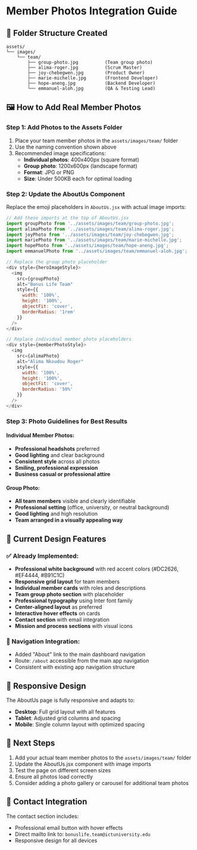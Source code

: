 # Member Photos Integration Guide

## 📁 Folder Structure Created
```
assets/
└── images/
    └── team/
        ├── group-photo.jpg          (Team group photo)
        ├── alima-roger.jpg          (Scrum Master)
        ├── joy-chebegwen.jpg        (Product Owner)
        ├── marie-michelle.jpg       (Frontend Developer)
        ├── hope-aneng.jpg           (Backend Developer)
        └── emmanuel-aloh.jpg        (QA & Testing Lead)
```

## 🖼️ How to Add Real Member Photos

### Step 1: Add Photos to the Assets Folder
1. Place your team member photos in the `assets/images/team/` folder
2. Use the naming convention shown above
3. Recommended image specifications:
   - **Individual photos**: 400x400px (square format)
   - **Group photo**: 1200x600px (landscape format)
   - **Format**: JPG or PNG
   - **Size**: Under 500KB each for optimal loading

### Step 2: Update the AboutUs Component

Replace the emoji placeholders in `AboutUs.jsx` with actual image imports:

```javascript
// Add these imports at the top of AboutUs.jsx
import groupPhoto from '../assets/images/team/group-photo.jpg';
import alimaPhoto from '../assets/images/team/alima-roger.jpg';
import joyPhoto from '../assets/images/team/joy-chebegwen.jpg';
import mariePhoto from '../assets/images/team/marie-michelle.jpg';
import hopePhoto from '../assets/images/team/hope-aneng.jpg';
import emmanuelPhoto from '../assets/images/team/emmanuel-aloh.jpg';

// Replace the group photo placeholder
<div style={heroImageStyle}>
  <img 
    src={groupPhoto} 
    alt="Bonus Life Team" 
    style={{
      width: '100%',
      height: '100%',
      objectFit: 'cover',
      borderRadius: '1rem'
    }}
  />
</div>

// Replace individual member photo placeholders
<div style={memberPhotoStyle}>
  <img 
    src={alimaPhoto} 
    alt="Alima Nkoudou Roger" 
    style={{
      width: '100%',
      height: '100%',
      objectFit: 'cover',
      borderRadius: '50%'
    }}
  />
</div>
```

### Step 3: Photo Guidelines for Best Results

#### Individual Member Photos:
- **Professional headshots** preferred
- **Good lighting** and clear background
- **Consistent style** across all photos
- **Smiling, professional expression**
- **Business casual or professional attire**

#### Group Photo:
- **All team members** visible and clearly identifiable
- **Professional setting** (office, university, or neutral background)
- **Good lighting** and high resolution
- **Team arranged in a visually appealing way**

## 🎨 Current Design Features

### ✅ Already Implemented:
- **Professional white background** with red accent colors (#DC2626, #EF4444, #B91C1C)
- **Responsive grid layout** for team members
- **Individual member cards** with roles and descriptions
- **Team group photo section** with placeholder
- **Professional typography** using Inter font family
- **Center-aligned layout** as preferred
- **Interactive hover effects** on cards
- **Contact section** with email integration
- **Mission and process sections** with visual icons

### 🔄 Navigation Integration:
- Added "About" link to the main dashboard navigation
- Route: `/about` accessible from the main app navigation
- Consistent with existing app navigation structure

## 📱 Responsive Design
The AboutUs page is fully responsive and adapts to:
- **Desktop**: Full grid layout with all features
- **Tablet**: Adjusted grid columns and spacing
- **Mobile**: Single column layout with optimized spacing

## 🚀 Next Steps
1. Add your actual team member photos to the `assets/images/team/` folder
2. Update the AboutUs.jsx component with image imports
3. Test the page on different screen sizes
4. Ensure all photos load correctly
5. Consider adding a photo gallery or carousel for additional team photos

## 📧 Contact Integration
The contact section includes:
- Professional email button with hover effects
- Direct mailto link to: `bonuslife.team@ictuniversity.edu`
- Responsive design for all devices

